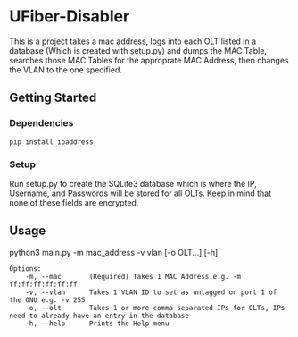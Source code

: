# UFiber-Disabler

This is a project takes a mac address, logs into each OLT listed in a database (Which is created with setup.py) and dumps the MAC Table, searches those MAC Tables for the approprate MAC Address, then changes the VLAN to the one specified.

## Getting Started
### Dependencies
    pip install ipaddress

### Setup
Run setup.py to create the SQLite3 database which is where the IP, Username, and Passwords will be stored for all OLTs. Keep in mind that none of these fields are encrypted. 

## Usage
python3 main.py -m mac_address -v vlan [-o OLT...] [-h]
    
    Options:
        -m, --mac       (Required) Takes 1 MAC Address e.g. -m ff:ff:ff:ff:ff:ff
        -v, --vlan      Takes 1 VLAN ID to set as untagged on port 1 of the ONU e.g. -v 255
        -o, --olt       Takes 1 or more comma separated IPs for OLTs, IPs need to already have an entry in the database
        -h, --help      Prints the Help menu
